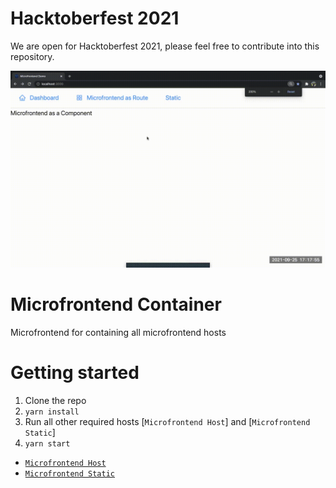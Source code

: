 # Hacktoberfest 2021
We are open for Hacktoberfest 2021, please feel free to contribute into this repository.

![Alt Text](public/showcase.gif)

# Microfrontend Container
Microfrontend for containing all microfrontend hosts

# Getting started

1. Clone the repo
2. `yarn install`
3. Run all other required hosts [`Microfrontend Host`] and [`Microfrontend Static`]
3. `yarn start`

- [`Microfrontend Host`](https://github.com/MicrofrontendGenerator/microfrontend)
- [`Microfrontend Static`](https://github.com/MicrofrontendGenerator/static.git)